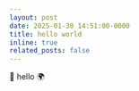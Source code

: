 ```yaml
---
layout: post
date: 2025-01-30 14:51:00-0000
title: hello world
inline: true
related_posts: false
---
```


:wave: hello :earth_africa:
